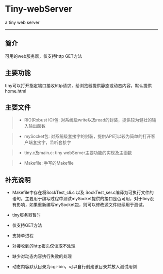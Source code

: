 # Tiny-webServer
a tiny web server

------

## 简介
可用的web服务器，仅支持http GET方法





## 主要功能
tiny可以打开指定端口接收http请求，给浏览器提供静态或动态内容，默认提供home.html






## 主要文件
> * RIO(Robust IO)包: 对系统级write以及read的封装，提供较为健壮的输入输出函数

> * mySocket包: 对系统级套接字的封装，提供API可以较为简单的打开客户端套接字，监听套接字

> * tiny.c及main.c: tiny webServer主要功能的实现及主函数

> * Makefile: 手写的Makefile



## 补充说明

* Makefile中存在将SockTest_cli.c 以及 SockTest_ser.c编译为可执行文件的语句，主要用于编写过程中测试mySocket提供的接口是否可用，对于tiny没有影响，如果重新编写mySocket包，则可以修改源文件继续用于测试。

* tiny服务器暂时
 * 仅支持GET方法
 * 支持单进程
 * 对接收到的http报头仅读取不处理
 * 缺少对动态内容执行失败的处理

* 动态内容默认目录为cgi-bin，可以自行创建该目录并放入测试用例
